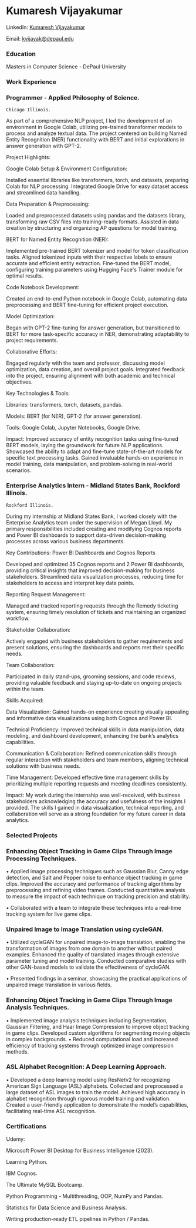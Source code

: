 # Kumaresh Vijayakumar

LinkedIn: [Kumaresh Vijayakumar](https://www.linkedin.com/in/kumaresh-vijayakumar/)

Email: kvijayak@depaul.edu

### Education
Masters in Computer Science - DePaul University
                                                                
### Work Experience
### Programmer - Applied Philosophy of Science.
    Chicago Illinois.

As part of a comprehensive NLP project, I led the development of an environment in Google Colab, utilizing pre-trained transformer models to process and analyze textual data. The project centered on building Named Entity Recognition (NER) functionality with BERT and initial explorations in answer generation with GPT-2.
    
Project Highlights:
    
Google Colab Setup & Environment Configuration:
    
Installed essential libraries like transformers, torch, and datasets, preparing Colab for NLP processing.
Integrated Google Drive for easy dataset access and streamlined data handling.
   
Data Preparation & Preprocessing:
    
Loaded and preprocessed datasets using pandas and the datasets library, transforming raw CSV files into training-ready formats.
Assisted in data creation by structuring and organizing AP questions for model training.
    
BERT for Named Entity Recognition (NER):
    
 Implemented pre-trained BERT tokenizer and model for token classification tasks.
 Aligned tokenized inputs with their respective labels to ensure accurate and efficient entity extraction.
 Fine-tuned the BERT model, configuring training parameters using Hugging Face's Trainer module for optimal results.

 Code Notebook Development:
    
Created an end-to-end Python notebook in Google Colab, automating data preprocessing and BERT fine-tuning for efficient project execution.
    
Model Optimization:
    
Began with GPT-2 fine-tuning for answer generation, but transitioned to BERT for more task-specific accuracy in NER, demonstrating adaptability to project requirements.
    
Collaborative Efforts:
    
Engaged regularly with the team and professor, discussing model optimization, data creation, and overall project goals.
Integrated feedback into the project, ensuring alignment with both academic and technical objectives.

Key Technologies & Tools:
    
Libraries: transformers, torch, datasets, pandas.

Models: BERT (for NER), GPT-2 (for answer generation).
 
Tools: Google Colab, Jupyter Notebooks, Google Drive.
 
Impact: Improved accuracy of entity recognition tasks using fine-tuned BERT models, laying the groundwork for future NLP applications.
        Showcased the ability to adapt and fine-tune state-of-the-art models for specific text processing tasks.
        Gained invaluable hands-on experience in model training, data manipulation, and problem-solving in real-world scenarios.

    
### Enterprise Analytics Intern - Midland States Bank, Rockford Illinois.
    Rockford Illinois.

During my internship at Midland States Bank, I worked closely with the Enterprise Analytics team under the supervision of Megan Lloyd. My primary responsibilities included creating and modifying Cognos reports and Power BI dashboards to support data-driven decision-making processes across various business departments.

Key Contributions:
Power BI Dashboards and Cognos Reports

Developed and optimized 35 Cognos reports and 2 Power BI dashboards, providing critical insights that improved decision-making for business stakeholders.
Streamlined data visualization processes, reducing time for stakeholders to access and interpret key data points.

Reporting Request Management:

Managed and tracked reporting requests through the Remedy ticketing system, ensuring timely resolution of tickets and maintaining an organized workflow.

Stakeholder Collaboration:

Actively engaged with business stakeholders to gather requirements and present solutions, ensuring the dashboards and reports met their specific needs.

Team Collaboration:

Participated in daily stand-ups, grooming sessions, and code reviews, providing valuable feedback and staying up-to-date on ongoing projects within the team.

Skills Acquired:

   Data Visualization: Gained hands-on experience creating visually appealing and informative data visualizations using both Cognos and Power BI.

   Technical Proficiency: Improved technical skills in data manipulation, data modeling, and dashboard development, enhancing the bank’s analytics capabilities.

   Communication & Collaboration: Refined communication skills through regular interaction with stakeholders and team members, aligning technical solutions with business needs.

   Time Management: Developed effective time management skills by prioritizing multiple reporting requests and meeting deadlines consistently.

Impact:
My work during the internship was well-received, with business stakeholders acknowledging the accuracy and usefulness of the insights I provided. The skills I gained in data visualization, technical reporting, and collaboration will serve as a strong foundation for my future career in data analytics.

  

### Selected Projects
### Enhancing Object Tracking in Game Clips Through Image Processing Techniques.

  •	Applied image processing techniques such as Gaussian Blur, Canny edge detection, and Salt and Pepper noise to enhance object tracking in game clips. Improved the accuracy and performance of tracking algorithms by preprocessing and refining video frames. Conducted quantitative analysis to measure the impact of each technique on tracking precision and stability. 
  
  • Collaborated with a team to integrate these techniques into a real-time tracking system for live game clips.



### Unpaired Image to Image Translation using cycleGAN.

  •	Utilized cycleGAN for unpaired image-to-image translation, enabling the transformation of images from one domain to another without paired examples. Enhanced the quality of translated images through extensive parameter tuning and model training. Conducted comparative studies with other GAN-based models to validate the effectiveness of cycleGAN. 
  
  •	Presented findings in a seminar, showcasing the practical applications of unpaired image translation in various fields.



### Enhancing Object Tracking in Game Clips Through Image Analysis Techniques.

  •	Implemented image analysis techniques including Segmentation, Gaussian Filtering, and Haar Image Compression to improve object tracking in game clips. Developed custom algorithms for segmenting moving objects in complex backgrounds.
  •	Reduced computational load and increased efficiency of tracking systems through optimized image compression methods.



### ASL Alphabet Recognition: A Deep Learning Approach.

  •	Developed a deep learning model using ResNetv2 for recognizing American Sign Language (ASL) alphabets. Collected and preprocessed a large dataset of ASL images to train the model. Achieved high accuracy in alphabet recognition through rigorous model training and validation. Created a user-friendly application to demonstrate the model’s capabilities, facilitating real-time ASL recognition.


### Certifications
  Udemy:


 Microsoft Power BI Desktop for Business Intelligence (2023).

 Learning Python.

 IBM Cognos.

 The Ultimate MySQL Bootcamp.

 Python Programming - Multithreading, OOP, NumPy and Pandas.

 Statistics for Data Science and Business Analysis.

 Writing production-ready ETL pipelines in Python / Pandas.



